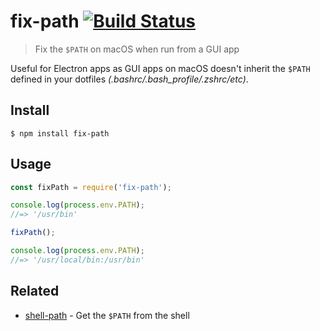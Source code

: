 # fix-path [![Build Status](https://travis-ci.org/sindresorhus/fix-path.svg?branch=master)](https://travis-ci.org/sindresorhus/fix-path)

> Fix the `$PATH` on macOS when run from a GUI app

Useful for Electron apps as GUI apps on macOS doesn't inherit the `$PATH` defined in your dotfiles *(.bashrc/.bash_profile/.zshrc/etc)*.

## Install

```
$ npm install fix-path
```

## Usage

```js
const fixPath = require('fix-path');

console.log(process.env.PATH);
//=> '/usr/bin'

fixPath();

console.log(process.env.PATH);
//=> '/usr/local/bin:/usr/bin'
```

## Related

- [shell-path](https://github.com/sindresorhus/shell-path) - Get the `$PATH` from the shell

